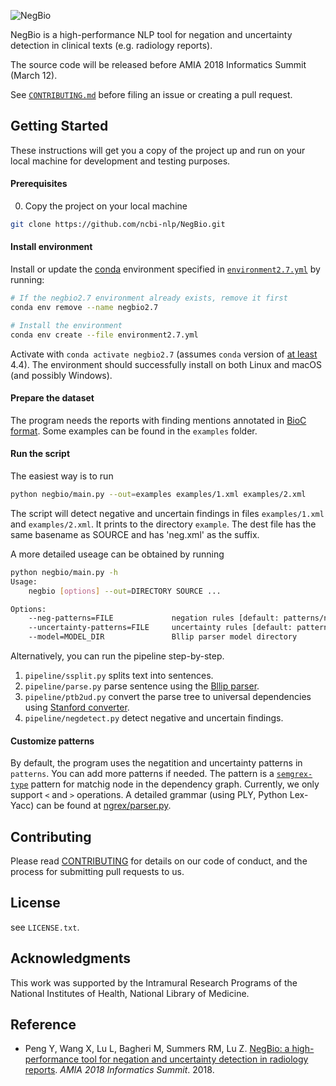 
![NegBio](https://github.com/yfpeng/negbio/blob/master/images/negbio.png?raw=true)

NegBio is a high-performance NLP tool for negation and uncertainty detection in clinical texts (e.g. radiology reports).

The source code will be released before AMIA 2018 Informatics Summit (March 12).


See [`CONTRIBUTING.md`](/CONTRIBUTING.md) before filing an issue or creating a pull request.

## Getting Started

These instructions will get you a copy of the project up and  run on your
local machine for development and testing purposes.

#### Prerequisites

0. Copy the project on your local machine

```bash
git clone https://github.com/ncbi-nlp/NegBio.git
```

#### Install environment

Install or update the [conda](https://conda.io) environment specified in [`environment2.7.yml`](environment2.7.yml) by running:

```bash
# If the negbio2.7 environment already exists, remove it first
conda env remove --name negbio2.7

# Install the environment
conda env create --file environment2.7.yml
```

Activate with `conda activate negbio2.7` (assumes `conda` version of [at least](https://github.com/conda/conda/blob/9d759d8edeb86569c25f6eb82053f09581013a2a/CHANGELOG.md#440-2017-12-20) 4.4).
The environment should successfully install on both Linux and macOS (and possibly Windows).

#### Prepare the dataset

The program needs the reports with finding mentions annotated in [BioC format](http://www.ncbi.nlm.nih.gov/CBBresearch/Dogan/BioC/). 
Some examples can be found in the `examples` folder.

#### Run the script

The easiest way is to run

```bash
python negbio/main.py --out=examples examples/1.xml examples/2.xml
```

The script will detect negative and uncertain findings in files `examples/1.xml` and `examples/2.xml`. 
It prints to the directory `example`.
The dest file has the same basename as SOURCE and has 'neg.xml' as the suffix.

A more detailed useage can be obtained by running

```bash
python negbio/main.py -h                                          
Usage:
    negbio [options] --out=DIRECTORY SOURCE ...

Options:
    --neg-patterns=FILE             negation rules [default: patterns/neg_patterns.txt]
    --uncertainty-patterns=FILE     uncertainty rules [default: patterns/uncertainty_patterns.txt]
    --model=MODEL_DIR               Bllip parser model directory
```

Alternatively, you can run the pipeline step-by-step.

1.  `pipeline/ssplit.py` splits text into sentences.
1.  `pipeline/parse.py` parse sentence using the [Bllip parser](https://github.com/BLLIP/bllip-parser).
1.  `pipeline/ptb2ud.py` convert the parse tree to universal dependencies using [Stanford converter](https://github.com/dmcc/PyStanfordDependencies).
1.  `pipeline/negdetect.py` detect negative and uncertain findings.

#### Customize patterns

By default, the program uses the negatition and uncertainty patterns in `patterns`.
You can add more patterns if needed.
The pattern is a [`semgrex-type`](https://nlp.stanford.edu/nlp/javadoc/javanlp/edu/stanford/nlp/semgraph/semgrex/SemgrexPattern.html) pattern for matchig node in the dependency graph.
Currently, we only support `<` and `>` operations.
A detailed grammar (using PLY, Python Lex-Yacc) can be found at [ngrex/parser.py](ngrex/parser).

## Contributing

Please read
[CONTRIBUTING](/CONTRIBUTING.md) for
details on our code of conduct, and the process for submitting pull requests to
us.

## License

see `LICENSE.txt`.

## Acknowledgments

This work was supported by the Intramural Research Programs of the National
Institutes of Health, National Library of Medicine.

## Reference

* Peng Y, Wang X, Lu L, Bagheri M, Summers RM, Lu Z. 
[NegBio: a high-performance tool for negation and uncertainty detection in radiology reports](https://arxiv.org/abs/1712.05898). *AMIA 2018 Informatics Summit*. 2018.
